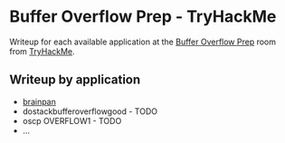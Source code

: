 # Buffer Overflow Prep - TryHackMe

Writeup for each available application at the [Buffer Overflow Prep](https://tryhackme.com/room/bufferoverflowprep) room from [TryHackMe](https://tryhackme.com/).

## Writeup by application

* [brainpan](brainpan)
* dostackbufferoverflowgood - TODO
* oscp OVERFLOW1 - TODO
* ...


